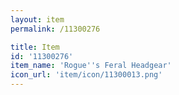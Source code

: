 ```yaml
---
layout: item
permalink: /11300276

title: Item
id: '11300276'
item_name: 'Rogue''s Feral Headgear'
icon_url: 'item/icon/11300013.png'
---
```

